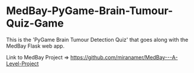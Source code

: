# MedBay-PyGame-Brain-Tumour-Quiz-Game
This is the 'PyGame Brain Tumour Detection Quiz' that goes along with the MedBay Flask web app.

Link to MedBay Project => https://github.com/miranamer/MedBay---A-Level-Project
